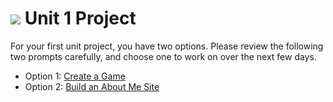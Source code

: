 # ![](https://ga-dash.s3.amazonaws.com/production/assets/logo-9f88ae6c9c3871690e33280fcf557f33.png) Unit 1 Project

For your first unit project, you have two options. Please review the following two prompts carefully, and choose one to work on over the next few days.

- Option 1: [Create a Game](option-1-game)
- Option 2: [Build an About Me Site](option-2-about-me)
